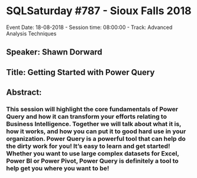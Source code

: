 # SQLSaturday #787 - Sioux Falls 2018
Event Date: 18-08-2018 - Session time: 08:00:00 - Track: Advanced Analysis Techniques
## Speaker: Shawn Dorward
## Title: Getting Started with Power Query
## Abstract:
### This session will highlight the core fundamentals of Power Query and how it can transform your efforts relating to Business Intelligence. Together we will talk about what it is, how it works, and how you can put it to good hard use in your organization.  Power Query is a powerful tool that can help do the dirty work for you!  It’s easy to learn and get started!  Whether you want to use large complex datasets for Excel, Power BI or Power Pivot,  Power Query is definitely a tool to help get you where you want to be!

